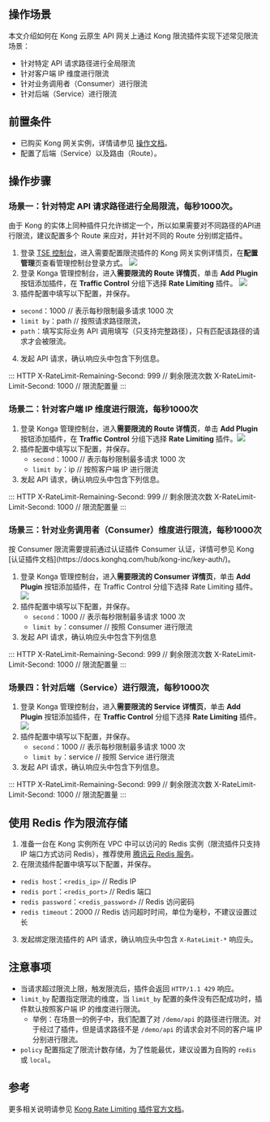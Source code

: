 ## 操作场景

本文介绍如何在 Kong 云原生 API 网关上通过 Kong 限流插件实现下述常见限流场景：

- 针对特定 API 请求路径进行全局限流
- 针对客户端 IP 维度进行限流
- 针对业务调用者（Consumer）进行限流
- 针对后端（Service）进行限流

## 前置条件

- 已购买 Kong 网关实例，详情请参见 [操作文档](https://cloud.tencent.com/document/product/1364/72495)。
- 配置了后端（Service）以及路由（Route）。

## 操作步骤

### 场景一：针对特定 API 请求路径进行全局限流，每秒1000次。

<dx-alert infotype="notice" title="">
由于 Kong 的实体上同种插件只允许绑定一个，所以如果需要对不同路径的API进行限流，建议配置多个 Route 来应对，并针对不同的 Route 分别绑定插件。
</dx-alert>



1. 登录 [TSE 控制台](https://console.cloud.tencent.com/tse/kong)，进入需要配置限流插件的 Kong 网关实例详情页，在**配置管理**页查看管理控制台登录方式。
   <img src="https://qcloudimg.tencent-cloud.cn/raw/296cd720bc50aba0da782189d28d0073.jpg">
2. 登录 Konga 管理控制台，进入**需要限流的 Route 详情页**，单击 **Add Plugin** 按钮添加插件，在 **Traffic Control** 分组下选择 **Rate Limiting** 插件。
   ![](https://qcloudimg.tencent-cloud.cn/raw/a2d748c8b8f61648ffd5ae4c41847e00.png)
3. 插件配置中填写以下配置，并保存。
 - `second`：1000  // 表示每秒限制最多请求 1000 次
 - `limit by`：path // 按照请求路径限流，
 - `path`：填写实际业务 API 调用填写（只支持完整路径），只有匹配该路径的请求才会被限流。
4. 发起 API 请求，确认响应头中包含下列信息。
<dx-codeblock>
:::  HTTP
X-RateLimit-Remaining-Second: 999 // 剩余限流次数
X-RateLimit-Limit-Second: 1000 // 限流配置量
:::
</dx-codeblock>


### 场景二：针对客户端 IP 维度进行限流，每秒1000次

1. 登录 Konga 管理控制台，进入**需要限流的 Route 详情页**，单击 **Add Plugin** 按钮添加插件，在 **Traffic Control** 分组下选择 **Rate Limiting** 插件。![](https://qcloudimg.tencent-cloud.cn/raw/a2d748c8b8f61648ffd5ae4c41847e00.png)
2. 插件配置中填写以下配置，并保存。
   - `second`：1000  // 表示每秒限制最多请求 1000 次
   - `limit by`：ip // 按照客户端 IP 进行限流
3. 发起 API 请求，确认响应头中包含下列信息。
<dx-codeblock>
:::  HTTP
X-RateLimit-Remaining-Second: 999 // 剩余限流次数
X-RateLimit-Limit-Second: 1000 // 限流配置量
:::
</dx-codeblock>


### 场景三：针对业务调用者（Consumer）维度进行限流，每秒1000次

<dx-alert infotype="notice" title="">
按 Consumer 限流需要提前通过认证插件 Consumer 认证，详情可参见 Kong [认证插件文档](https://docs.konghq.com/hub/kong-inc/key-auth/)。
</dx-alert>



1. 登录 Konga 管理控制台，进入**需要限流的 Consumer 详情页**，单击 **Add Plugin** 按钮添加插件，在 Traffic Control 分组下选择 Rate Limiting 插件。
   ![](https://qcloudimg.tencent-cloud.cn/raw/098ba583a45f89adcb3c3b5e6714a4f5.png)
2. 插件配置中填写以下配置，并保存。
   - `second`：1000  // 表示每秒限制最多请求 1000 次
   - `limit by`：consumer // 按照 Consumer 进行限流
3. 发起 API 请求，确认响应头中包含下列信息
<dx-codeblock>
:::  HTTP
X-RateLimit-Remaining-Second: 999 // 剩余限流次数
X-RateLimit-Limit-Second: 1000 // 限流配置量
:::
</dx-codeblock>


### 场景四：针对后端（Service）进行限流，每秒1000次

1. 登录 Konga 管理控制台，进入**需要限流的 Service 详情页**，单击 **Add Plugin** 按钮添加插件，在 **Traffic Control** 分组下选择 **Rate Limiting** 插件。
   ![](https://qcloudimg.tencent-cloud.cn/raw/385e2a07791cb1af9dfb089c29533fb2.png)
2. 插件配置中填写以下配置，并保存。
   - `second`：1000  // 表示每秒限制最多请求 1000 次
   - `limit by`：service // 按照 Service 进行限流
3. 发起 API 请求，确认响应头中包含下列信息。
<dx-codeblock>
:::  HTTP
X-RateLimit-Remaining-Second: 999 // 剩余限流次数
X-RateLimit-Limit-Second: 1000 // 限流配置量
:::
</dx-codeblock>


## 使用 Redis 作为限流存储 

1. 准备一台在 Kong 实例所在 VPC 中可以访问的 Redis 实例（限流插件只支持 IP 端口方式访问 Redis），推荐使用 [腾讯云 Redis 服务](https://console.cloud.tencent.com/redis)。
2. 在限流插件配置中填写以下配置，并保存。
  - `redis host`：`<redis_ip>` // Redis IP
  - `redis port`：`<redis_port>` // Redis 端口
  - `redis password`：`<redis_password>` // Redis 访问密码
  - `redis timeout`：2000 // Redis 访问超时时间，单位为毫秒，不建议设置过长
3. 发起绑定限流插件的 API 请求，确认响应头中包含 `X-RateLimit-*` 响应头。

## 注意事项

- 当请求超过限流上限，触发限流后，插件会返回 `HTTP/1.1 429` 响应。
- `limit_by` 配置指定限流的维度，当 `limit_by` 配置的条件没有匹配成功时，插件默认按照客户端 IP 的维度进行限流。
  - 举例：在场景一的例子中，我们配置了对 `/demo/api` 的路径进行限流。对于经过了插件，但是请求路径不是 `/demo/api` 的请求会对不同的客户端 IP 分别进行限流。
- `policy` 配置指定了限流计数存储，为了性能最优，建议设置为自购的 `redis` 或 `local`。

## 参考

更多相关说明请参见 [Kong Rate Limiting 插件官方文档](https://docs.konghq.com/hub/kong-inc/rate-limiting/)。

